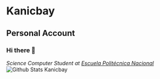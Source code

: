 # Kanicbay

## Personal Account

### Hi there 👋

*Science Computer Student at [Escuela Politécnica Nacional](https://www.epn.edu.ec/)*
![Github Stats Kanicbay](https://github-readme-stats.vercel.app/api?username=kanicbay&count_private=true,issues&show_icons=true&show_owner=true&theme=tokyonight)

<!--
**Kanicbay/Kanicbay** is a ✨ _special_ ✨ repository because its `README.md` (this file) appears on your GitHub profile.

Here are some ideas to get you started:

- 🔭 I’m currently working on ...
- 🌱 I’m currently learning ...
- 👯 I’m looking to collaborate on ...
- 🤔 I’m looking for help with ...
- 💬 Ask me about ...
- 📫 How to reach me: ...
- 😄 Pronouns: ...
- ⚡ Fun fact: ...
-->
